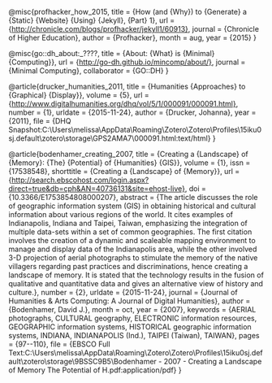 
@misc{profhacker_how_2015,
	title = {How (and {Why}) to {Generate} a {Static} {Website} {Using} {Jekyll}, {Part} 1},
	url = {http://chronicle.com/blogs/profhacker/jekyll1/60913},
	journal = {Chronicle of Higher Education},
	author = {Profhacker},
	month = aug,
	year = {2015}
}

@misc{go::dh_about:_????,
	title = {About: {What} is {Minimal} {Computing}},
	url = {http://go-dh.github.io/mincomp/about/},
	journal = {Minimal Computing},
	collaborator = {GO::DH}
}

@article{drucker_humanities_2011,
	title = {Humanities {Approaches} to {Graphical} {Display}},
	volume = {5},
	url = {http://www.digitalhumanities.org/dhq/vol/5/1/000091/000091.html},
	number = {1},
	urldate = {2015-11-24},
	author = {Drucker, Johanna},
	year = {2011},
	file = {DHQ Snapshot:C\:\\Users\\melissa\\AppData\\Roaming\\Zotero\\Zotero\\Profiles\\15iku0sj.default\\zotero\\storage\\GPS2AMA7\\000091.html:text/html}
}

@article{bodenhamer_creating_2007,
	title = {Creating a {Landscape} of {Memory}: {The} {Potential} of {Humanities} {GIS}},
	volume = {1},
	issn = {17538548},
	shorttitle = {Creating a {Landscape} of {Memory}},
	url = {http://search.ebscohost.com/login.aspx?direct=true&db=cph&AN=40736131&site=ehost-live},
	doi = {10.3366/E1753854808000207},
	abstract = {The article discusses the role of geographic information system (GIS) in obtaining historical and cultural information about various regions of the world. It cites examples of Indianapolis, Indiana and Taipei, Taiwan, emphasizing the integration of multiple data-sets within a set of common geographies. The first citation involves the creation of a dynamic and scaleable mapping environment to manage and display data of the Indianapolis area, while the other involved 3-D projection of aerial photographs to stimulate the memory of the native villagers regarding past practices and discriminations, hence creating a landscape of memory. It is stated that the technology results in the fusion of qualitative and quantitative data and gives an alternative view of history and culture.},
	number = {2},
	urldate = {2015-11-24},
	journal = {Journal of Humanities \& Arts Computing: A Journal of Digital Humanities},
	author = {Bodenhamer, David J.},
	month = oct,
	year = {2007},
	keywords = {AERIAL photographs, CULTURAL geography, ELECTRONIC information resources, GEOGRAPHIC information systems, HISTORICAL geographic information systems, INDIANA, INDIANAPOLIS (Ind.), TAIPEI (Taiwan), TAIWAN},
	pages = {97--110},
	file = {EBSCO Full Text:C\:\\Users\\melissa\\AppData\\Roaming\\Zotero\\Zotero\\Profiles\\15iku0sj.default\\zotero\\storage\\9BSSC9B5\\Bodenhamer - 2007 - Creating a Landscape of Memory The Potential of H.pdf:application/pdf}
}